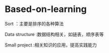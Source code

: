 # Based-on-learning
Sort ：主要是排序的各种算法


Data structure  :数据结构相关，如链表，顺序表等


Small project  :相关知识的应用，提高实践能力
